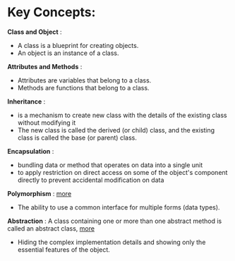 # Key Concepts:

**Class and Object** :

* A class is a blueprint for creating objects.
* An object is an instance of a class.

 **Attributes and Methods** :

* Attributes are variables that belong to a class.
* Methods are functions that belong to a class.

**Inheritance** :

* is a mechanism to create new class with the details of the existing class without modifying it
* The new class is called the derived (or child) class, and the existing class is called the base (or parent) class.

**Encapsulation** :

* bundling data or method that operates on data into a single unit
* to apply restriction on direct access on some of the object's component directly to prevent accidental modification on data

 **Polymorphism** : [more](https://www.scaler.com/topics/polymorphism-in-oops/)

* The ability to use a common interface for multiple forms (data types).

 **Abstraction** : A class containing one or more than one abstract method is called an abstract class, [more](https://www.scaler.com/topics/abstract-class-in-python/)

* Hiding the complex implementation details and showing only the essential features of the object.
